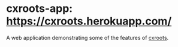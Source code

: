 # cxroots-app: https://cxroots.herokuapp.com/
A web application demonstrating some of the features of [cxroots](https://github.com/rparini/cxroots).
